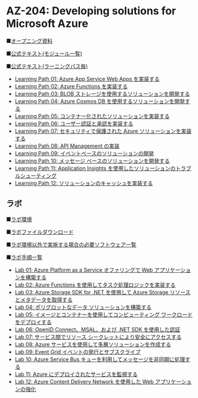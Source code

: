 # AZ-204: Developing solutions for Microsoft Azure

■[オープニング資料](https://publicfilestor.blob.core.windows.net/az204/Opening.pdf)

■[公式テキスト(モジュール一覧)](https://learn.microsoft.com/ja-jp/training/courses/az-204t00?wt.mc_id=esi_m2l_content_wwl#study-guide)

■[公式テキスト(ラーニングパス毎)](https://learn.microsoft.com/ja-jp/certifications/exams/az-204)

* [Learning Path 01: Azure App Service Web Apps を実装する](https://learn.microsoft.com/ja-jp/training/paths/create-azure-app-service-web-apps/)
* [Learning Path 02: Azure Functions を実装する](https://learn.microsoft.com/ja-jp/training/paths/implement-azure-functions/)
* [Learning Path 03: BLOB ストレージを使用するソリューションを開発する](https://learn.microsoft.com/ja-jp/training/paths/develop-solutions-that-use-blob-storage/)
* [Learning Path 04: Azure Cosmos DB を使用するソリューションを開発する](https://learn.microsoft.com/ja-jp/training/paths/az-204-develop-solutions-that-use-azure-cosmos-db/)
* [Learning Path 05: コンテナー化されたソリューションを実装する](https://learn.microsoft.com/ja-jp/training/paths/az-204-implement-iaas-solutions/)
* [Learning Path 06: ユーザー認証と承認を実装する](https://learn.microsoft.com/ja-jp/training/paths/az-204-implement-authentication-authorization/)
* [Learning Path 07: セキュリティで保護された Azure ソリューションを実装する](https://learn.microsoft.com/ja-jp/training/paths/az-204-implement-secure-cloud-solutions/)
* [Learning Path 08: API Management の実装](https://learn.microsoft.com/ja-jp/training/paths/az-204-implement-api-management/)
* [Learning Path 09: イベントベースのソリューションの開発](https://learn.microsoft.com/ja-jp/training/paths/az-204-develop-event-based-solutions/)
* [Learning Path 10: メッセージ ベースのソリューションを開発する](https://learn.microsoft.com/ja-jp/training/paths/az-204-develop-message-based-solutions/)
* [Learning Path 11: Application Insights を使用したソリューションのトラブルシューティング](https://learn.microsoft.com/ja-jp/training/paths/az-204-instrument-solutions-support-monitoring-logging/)
* [Learning Path 12: ソリューションのキャッシュを実装する](https://learn.microsoft.com/ja-jp/training/paths/az-204-integrate-caching-content-delivery-within-solutions/)

## ラボ

■[ラボ環境](https://aka.ms/lab-env)

■[ラボファイルダウンロード](https://github.com/MicrosoftLearning/AZ-204-DevelopingSolutionsforMicrosoftAzure/archive/refs/heads/master.zip)

■[ラボ環境以外で実施する場合の必要ソフトウェア一覧](https://github.com/MTT-ja/AZ-204-DevelopingSolutionsforMicrosoftAzure.ja-jp/blob/main/lab.md)

■[ラボ手順一覧](https://github.com/MTT-ja/AZ-204-DevelopingSolutionsforMicrosoftAzure.ja-jp/tree/main/Instructions/Labs)

* [Lab 01: Azure Platform as a Service オファリングで Web アプリケーションを構築する](https://github.com/MTT-ja/AZ-204-DevelopingSolutionsforMicrosoftAzure.ja-jp/blob/main/Instructions/Labs/AZ-204_lab_01.md)
* [Lab 02: Azure Functions を使用してタスク処理ロジックを実装する](https://github.com/MTT-ja/AZ-204-DevelopingSolutionsforMicrosoftAzure.ja-jp/blob/main/Instructions/Labs/AZ-204_lab_02.md)
* [Lab 03: Azure Storage SDK for .NET を使用して Azure Storage リソースとメタデータを取得する](https://github.com/MTT-ja/AZ-204-DevelopingSolutionsforMicrosoftAzure.ja-jp/blob/main/Instructions/Labs/AZ-204_lab_03.md)
* [Lab 04: ポリグロットなデータ ソリューションを構築する](https://github.com/MTT-ja/AZ-204-DevelopingSolutionsforMicrosoftAzure.ja-jp/blob/main/Instructions/Labs/AZ-204_lab_04.md)
* [Lab 05: イメージとコンテナーを使用してコンピューティング ワークロードをデプロイする](https://github.com/MTT-ja/AZ-204-DevelopingSolutionsforMicrosoftAzure.ja-jp/blob/main/Instructions/Labs/AZ-204_lab_05.md)
* [Lab 06: OpenID Connect、MSAL、および .NET SDK を使用した認証](https://github.com/MTT-ja/AZ-204-DevelopingSolutionsforMicrosoftAzure.ja-jp/blob/main/Instructions/Labs/AZ-204_lab_06.md)
* [Lab 07: サービス間でリソース シークレットにより安全にアクセスする](https://github.com/MTT-ja/AZ-204-DevelopingSolutionsforMicrosoftAzure.ja-jp/blob/main/Instructions/Labs/AZ-204_lab_07.md)
* [Lab 08: Azure サービスを使用して多層ソリューションを作成する](https://github.com/MTT-ja/AZ-204-DevelopingSolutionsforMicrosoftAzure.ja-jp/blob/main/Instructions/Labs/AZ-204_lab_08.md)
* [Lab 09: Event Grid イベントの発行とサブスクライブ](https://github.com/MTT-ja/AZ-204-DevelopingSolutionsforMicrosoftAzure.ja-jp/blob/main/Instructions/Labs/AZ-204_lab_09.md)
* [Lab 10: Azure Service Bus キューを利用してメッセージを非同期に処理する](https://github.com/MTT-ja/AZ-204-DevelopingSolutionsforMicrosoftAzure.ja-jp/blob/main/Instructions/Labs/AZ-204_lab_10.md)
* [Lab 11: Azure にデプロイされたサービスを監視する](https://github.com/MTT-ja/AZ-204-DevelopingSolutionsforMicrosoftAzure.ja-jp/blob/main/Instructions/Labs/AZ-204_lab_11.md)
* [Lab 12: Azure Content Delivery Network を使用した Web アプリケーションの強化](https://github.com/MTT-ja/AZ-204-DevelopingSolutionsforMicrosoftAzure.ja-jp/blob/main/Instructions/Labs/AZ-204_lab_12.md)




